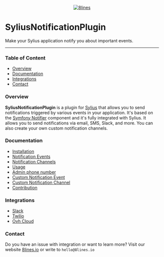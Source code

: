 <p align="center">
    <a href="https://8lines.io">
        <img alt="8lines" src="https://8lines-static.s3.eu-central-1.amazonaws.com/open-source-logo-main.png">
    </a>
</p>

# SyliusNotificationPlugin
Make your Sylius application notify you about important events.

---

### Table of Content
- [Overview](#overview)
- [Documentation](#documentation)
- [Integrations](#integrations)
- [Contact](#contact)

### Overview
**SyliusNotificationPlugin** is a plugin for [Sylius](https://sylius.com/) that allows you to send notifications triggered by various events in your application. 
It's based on the [Symfony Notifier](https://symfony.com/doc/current/notifier.html) component and it's fully integrated with Sylius. 
It allows you to send notifications via email, SMS, Slack, and more. 
You can also create your own custom notification channels.

### Documentation
- [Installation](./docs/installation.md)
- [Notification Events](./docs/notification-events.md)
- [Notification Channels](./docs/notification-channels.md)
- [Usage](./docs/usage.md)
- [Admin phone number](./docs/admin-phone-number.md)
- [Custom Notification Event](./docs/custom-notification-event.md)
- [Custom Notification Channel](./docs/custom-notification-channel.md)
- [Contribution](./docs/contribution.md)

### Integrations
- [Slack](https://github.com/8lines/sylius-notification-plugin-slack-adapter)
- [Twilio](https://github.com/8lines/sylius-notification-plugin-twilio-adapter)
- [Ovh Cloud](https://github.com/8lines/sylius-notification-plugin-ovh-cloud-adapter)

### Contact
Do you have an issue with integration or want to learn more? Visit our website [8lines.io](https://8lines.io) or write to `hello@8lines.io`

